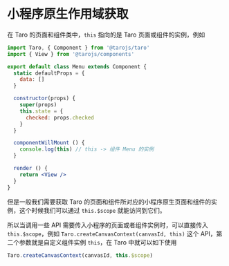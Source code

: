 # 小程序原生作用域获取

在 Taro 的页面和组件类中，`this` 指向的是 Taro 页面或组件的实例，例如

```jsx
import Taro, { Component } from '@tarojs/taro'
import { View } from '@tarojs/components'

export default class Menu extends Component {
  static defaultProps = {
    data: []
  }

  constructor(props) {
    super(props)
    this.state = {
      checked: props.checked
    }
  }

  componentWillMount () {
    console.log(this) // this -> 组件 Menu 的实例
  }

  render () {
    return <View />
  }
}
```

但是一般我们需要获取 Taro 的页面和组件所对应的小程序原生页面和组件的实例，这个时候我们可以通过 `this.$scope` 就能访问到它们。

所以当调用一些 API 需要传入小程序的页面或者组件实例时，可以直接传入 `this.$scope`，例如 `Taro.createCanvasContext(canvasId, this)` 这个 API，第二个参数就是自定义组件实例 `this`，在 Taro 中就可以如下使用

```jsx
Taro.createCanvasContext(canvasId, this.$scope)
```